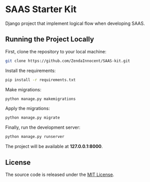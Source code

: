 # SAAS Starter Kit

Django project that implement logical flow when developing SAAS.

## Running the Project Locally

First, clone the repository to your local machine:

```bash
git clone https://github.com/ZendaInnocent/SAAS-kit.git
```

Install the requirements:

```bash
pip install -r requirements.txt
```

Make migrations:

```bash
python manage.py makemigrations
```

Apply the migrations:

```bash
python manage.py migrate
```

Finally, run the development server:

```bash
python manage.py runserver
```

The project will be available at **127.0.0.1:8000**.


## License

The source code is released under the [MIT License](https://github.com/ZendaInnocent/SAAS-kit/blob/main/LICENSE).

